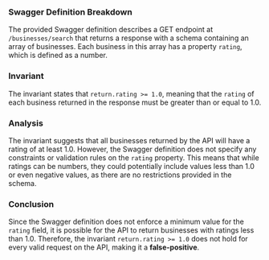 ### Swagger Definition Breakdown
The provided Swagger definition describes a GET endpoint at `/businesses/search` that returns a response with a schema containing an array of businesses. Each business in this array has a property `rating`, which is defined as a number. 

### Invariant
The invariant states that `return.rating >= 1.0`, meaning that the `rating` of each business returned in the response must be greater than or equal to 1.0. 

### Analysis
The invariant suggests that all businesses returned by the API will have a rating of at least 1.0. However, the Swagger definition does not specify any constraints or validation rules on the `rating` property. This means that while ratings can be numbers, they could potentially include values less than 1.0 or even negative values, as there are no restrictions provided in the schema. 

### Conclusion
Since the Swagger definition does not enforce a minimum value for the `rating` field, it is possible for the API to return businesses with ratings less than 1.0. Therefore, the invariant `return.rating >= 1.0` does not hold for every valid request on the API, making it a **false-positive**.
